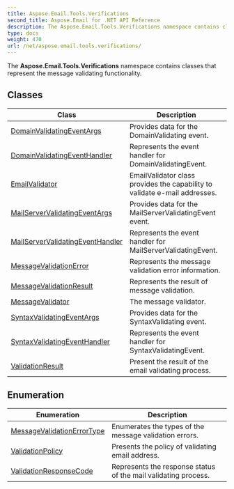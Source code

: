 ```yaml
---
title: Aspose.Email.Tools.Verifications
second_title: Aspose.Email for .NET API Reference
description: The Aspose.Email.Tools.Verifications namespace contains classes that represent the message validating functionality
type: docs
weight: 470
url: /net/aspose.email.tools.verifications/
---
```

The **Aspose.Email.Tools.Verifications** namespace contains classes that represent the message validating functionality.

## Classes

| Class | Description |
| --- | --- |
| [DomainValidatingEventArgs](./domainvalidatingeventargs/) | Provides data for the DomainValidating event. |
| [DomainValidatingEventHandler](./domainvalidatingeventhandler/) | Represents the event handler for DomainValidatingEvent. |
| [EmailValidator](./emailvalidator/) | EmailValidator class provides the capability to validate e-mail addresses. |
| [MailServerValidatingEventArgs](./mailservervalidatingeventargs/) | Provides data for the MailServerValidatingEvent event. |
| [MailServerValidatingEventHandler](./mailservervalidatingeventhandler/) | Represents the event handler for MailServerValidatingEvent. |
| [MessageValidationError](./messagevalidationerror/) | Represents the message validation error information. |
| [MessageValidationResult](./messagevalidationresult/) | Represents the result of message validation. |
| [MessageValidator](./messagevalidator/) | The message validator. |
| [SyntaxValidatingEventArgs](./syntaxvalidatingeventargs/) | Provides data for the SyntaxValidating event. |
| [SyntaxValidatingEventHandler](./syntaxvalidatingeventhandler/) | Represents the event handler for SyntaxValidatingEvent. |
| [ValidationResult](./validationresult/) | Present the result of the email validating process. |
## Enumeration

| Enumeration | Description |
| --- | --- |
| [MessageValidationErrorType](./messagevalidationerrortype/) | Enumerates the types of the message validation errors. |
| [ValidationPolicy](./validationpolicy/) | Presents the policy of validating email address. |
| [ValidationResponseCode](./validationresponsecode/) | Represents the response status of the mail validating process. |


